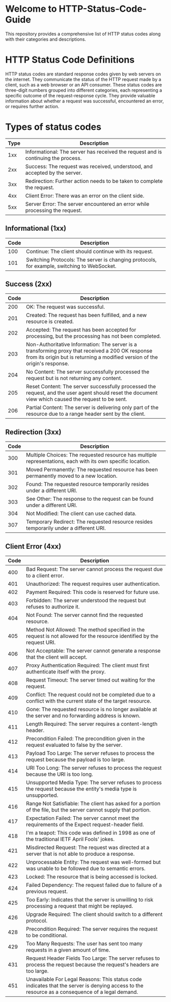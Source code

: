 # Welcome to HTTP-Status-Code-Guide

This repository provides a comprehensive list of HTTP status codes along with their categories and descriptions.

# HTTP Status Code Definitions

HTTP status codes are standard response codes given by web servers on the internet. They communicate the status of the HTTP request made by a client, such as a web browser or an API consumer. These status codes are three-digit numbers grouped into different categories, each representing a specific outcome of the request-response cycle. They provide valuable information about whether a request was successful, encountered an error, or requires further action.

# Types of status codes

| Type | Description                                                                       |
| ---- | --------------------------------------------------------------------------------- |
| 1xx  | Informational: The server has received the request and is continuing the process. |
| 2xx  | Success: The request was received, understood, and accepted by the server.        |
| 3xx  | Redirection: Further action needs to be taken to complete the request.            |
| 4xx  | Client Error: There was an error on the client side.                              |
| 5xx  | Server Error: The server encountered an error while processing the request.       |

## Informational (1xx)

| Code | Description                                                                                 |
| ---- | ------------------------------------------------------------------------------------------- |
| 100  | Continue: The client should continue with its request.                                      |
| 101  | Switching Protocols: The server is changing protocols, for example, switching to WebSocket. |

## Success (2xx)

| Code | Description                                                                                                                                                                     |
| ---- | ------------------------------------------------------------------------------------------------------------------------------------------------------------------------------- |
| 200  | OK: The request was successful.                                                                                                                                                 |
| 201  | Created: The request has been fulfilled, and a new resource is created.                                                                                                         |
| 202  | Accepted: The request has been accepted for processing, but the processing has not been completed.                                                                              |
| 203  | Non-Authoritative Information: The server is a transforming proxy that received a 200 OK response from its origin but is returning a modified version of the origin's response. |
| 204  | No Content: The server successfully processed the request but is not returning any content.                                                                                     |
| 205  | Reset Content: The server successfully processed the request, and the user agent should reset the document view which caused the request to be sent.                            |
| 206  | Partial Content: The server is delivering only part of the resource due to a range header sent by the client.                                                                   |

## Redirection (3xx)

| Code | Description                                                                                                 |
| ---- | ----------------------------------------------------------------------------------------------------------- |
| 300  | Multiple Choices: The requested resource has multiple representations, each with its own specific location. |
| 301  | Moved Permanently: The requested resource has been permanently moved to a new location.                     |
| 302  | Found: The requested resource temporarily resides under a different URI.                                    |
| 303  | See Other: The response to the request can be found under a different URI.                                  |
| 304  | Not Modified: The client can use cached data.                                                               |
| 307  | Temporary Redirect: The requested resource resides temporarily under a different URI.                       |

## Client Error (4xx)

| Code | Description                                                                       |
|------|-----------------------------------------------------------------------------------|
| 400  | Bad Request: The server cannot process the request due to a client error.         |
| 401  | Unauthorized: The request requires user authentication.                           |
| 402  | Payment Required: This code is reserved for future use.                            |
| 403  | Forbidden: The server understood the request but refuses to authorize it.         |
| 404  | Not Found: The server cannot find the requested resource.                         |
| 405  | Method Not Allowed: The method specified in the request is not allowed for the resource identified by the request URI. |
| 406  | Not Acceptable: The server cannot generate a response that the client will accept.|
| 407  | Proxy Authentication Required: The client must first authenticate itself with the proxy. |
| 408  | Request Timeout: The server timed out waiting for the request.                     |
| 409  | Conflict: The request could not be completed due to a conflict with the current state of the target resource. |
| 410  | Gone: The requested resource is no longer available at the server and no forwarding address is known. |
| 411  | Length Required: The server requires a content-length header.                      |
| 412  | Precondition Failed: The precondition given in the request evaluated to false by the server. |
| 413  | Payload Too Large: The server refuses to process the request because the payload is too large. |
| 414  | URI Too Long: The server refuses to process the request because the URI is too long.|
| 415  | Unsupported Media Type: The server refuses to process the request because the entity's media type is unsupported. |
| 416  | Range Not Satisfiable: The client has asked for a portion of the file, but the server cannot supply that portion. |
| 417  | Expectation Failed: The server cannot meet the requirements of the Expect request-header field. |
| 418  | I'm a teapot: This code was defined in 1998 as one of the traditional IETF April Fools' jokes. |
| 421  | Misdirected Request: The request was directed at a server that is not able to produce a response. |
| 422  | Unprocessable Entity: The request was well-formed but was unable to be followed due to semantic errors. |
| 423  | Locked: The resource that is being accessed is locked.                            |
| 424  | Failed Dependency: The request failed due to failure of a previous request.       |
| 425  | Too Early: Indicates that the server is unwilling to risk processing a request that might be replayed. |
| 426  | Upgrade Required: The client should switch to a different protocol.               |
| 428  | Precondition Required: The server requires the request to be conditional.        |
| 429  | Too Many Requests: The user has sent too many requests in a given amount of time. |
| 431  | Request Header Fields Too Large: The server refuses to process the request because the request's headers are too large. |
| 451  | Unavailable For Legal Reasons: This status code indicates that the server is denying access to the resource as a consequence of a legal demand. |
